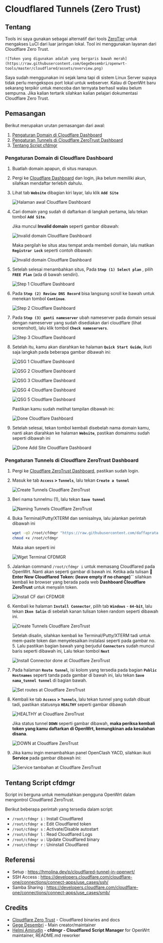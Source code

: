 # Cloudflared Tunnels (Zero Trust)

## Tentang

Tools ini saya gunakan sebagai alternatif dari tools [ZeroTier](https://openwrt.org/docs/guide-user/services/vpn/zerotier/start) untuk mengakses LuCI dari luar jaringan lokal. Tool ini menggunakan layanan dari Cloudflare Zero Trust.

	![Token yang digunakan adalah yang bergaris bawah merah](https://raw.githubusercontent.com/GegeDesembri/openwrt-tools/master/cloudflared/assets/overview.png)

Saya sudah menggunakan ini sejak lama tapi di sistem Linux Server supaya tidak perlu mengekspos port lokal untuk webserver. Kalau di OpenWrt baru sekarang terpikir untuk mencoba dan ternyata berhasil walau belum sempurna. Jika kalian tertarik silahkan kalian pelajari dokumentasi Cloudflare Zero Trust.


## Pemasangan

Berikut merupakan urutan pemasangan dari awal:
1. [Pengaturan Domain di Cloudflare Dashboard](#Pengaturan-Domain-di-Cloudflare-Dashboard)
2. [Pengaturan Tunnels di Cloudflare ZeroTrust Dashboard](#Pengaturan-Tunnels-di-Cloudflare-ZeroTrust-Dashboard)
3. [Tentang Script cfdmgr](#Tentang-Script-cfdmgr)

### Pengaturan Domain di Cloudflare Dashboard

1. Buatlah domain apapun, di situs manapun.
2. Pergi ke [Cloudflare Dashboard](https://dash.cloudflare.com) dan login, jika belum memiliki akun, silahkan mendaftar terlebih dahulu.
3. Lihat tab **`Website`** dibagian kiri layar, lalu klik **`Add Site`**

	![Halaman awal Cloudflare Dashboard](https://raw.githubusercontent.com/helmiau/gegevps-openwrt-tools/master/cloudflared/assets/cf-dashboard-1-starter.png)

4. Cari domain yang sudah di daftarkan di langkah pertama, lalu tekan tombol **`Add Site`**.

	Jika muncul **Invalid domain** seperti gambar dibawah:

	![Invalid domain Cloudflare Dashboard](https://raw.githubusercontent.com/helmiau/gegevps-openwrt-tools/master/cloudflared/assets/invalid-domain.png)


	Maka pergilah ke situs atau tempat anda membeli domain, lalu matikan **`Registrar Lock`** seperti contoh dibawah:
	
	![Invalid domain Cloudflare Dashboard](https://raw.githubusercontent.com/helmiau/gegevps-openwrt-tools/master/cloudflared/assets/disable-registrar-lock-domain.png)


5. Setelah selesai menambahkan situs, Pada **`Step (1) Select plan`** , pilih **`FREE Plan`** (ada di bawah sendiri).
	
	![Step 1 Cloudflare Dashboard](https://raw.githubusercontent.com/helmiau/gegevps-openwrt-tools/master/cloudflared/assets/cf-dashboard-step-1.png)


6. Pada **`Step (2) Review DNS Record`** bisa langsung scroll ke bawah untuk menekan tombol **`Continue`**.
	
	![Step 2 Cloudflare Dashboard](https://raw.githubusercontent.com/helmiau/gegevps-openwrt-tools/master/cloudflared/assets/cf-dashboard-step-2.png)


7. Pada **`Step (3) ganti nameserver`**  ubah nameserver pada domain sesuai dengan nameserver yang sudah disediakan dari cloudflare (lihat screenshot), lalu klik tombol **`Check nameservers`**.
	
	![Step 3 Cloudflare Dashboard](https://raw.githubusercontent.com/helmiau/gegevps-openwrt-tools/master/cloudflared/assets/cf-dashboard-step-3.png)


8. Setelah itu, kamu akan diarahkan ke halaman **`Quick Start Guide`**, ikuti saja langkah pada beberapa gambar dibawah ini:
	
	![QSG 1 Cloudflare Dashboard](https://raw.githubusercontent.com/helmiau/gegevps-openwrt-tools/master/cloudflared/assets/cf-quick-start-1.png)

	![QSG 2 Cloudflare Dashboard](https://raw.githubusercontent.com/helmiau/gegevps-openwrt-tools/master/cloudflared/assets/cf-quick-start-2.png)

	![QSG 3 Cloudflare Dashboard](https://raw.githubusercontent.com/helmiau/gegevps-openwrt-tools/master/cloudflared/assets/cf-quick-start-3.png)

	![QSG 4 Cloudflare Dashboard](https://raw.githubusercontent.com/helmiau/gegevps-openwrt-tools/master/cloudflared/assets/cf-quick-start-4.png)

	![QSG 5 Cloudflare Dashboard](https://raw.githubusercontent.com/helmiau/gegevps-openwrt-tools/master/cloudflared/assets/cf-quick-start-5.png)


	Pastikan kamu sudah melihat tampilan dibawah ini:
	
	![Done Cloudflare Dashboard](https://raw.githubusercontent.com/helmiau/gegevps-openwrt-tools/master/cloudflared/assets/cf-dashboard-all-done.png)


9. Setelah selesai, tekan tombol kembali disebelah nama domain kamu, nanti akan diarahkan ke halaman **`Website`**, pastikan domainmu sudah seperti dibawah ini
	
	![Done Add Site Cloudflare Dashboard](https://raw.githubusercontent.com/helmiau/gegevps-openwrt-tools/master/cloudflared/assets/cf-dashboard-after-add-site.png)


### Pengaturan Tunnels di Cloudflare ZeroTrust Dashboard

1. Pergi ke [Cloudflare ZeroTrust Dashboard](https://one.dash.cloudflare.com/), pastikan sudah login.
2. Masuk ke tab **`Access` > `Tunnels`**, lalu tekan **`Create a tunnel`**
	
	![Create Tunnels Cloudflare ZeroTrust](https://raw.githubusercontent.com/helmiau/gegevps-openwrt-tools/master/cloudflared/assets/cfzt-access-tunnels-1-create-tunnels.png)


3. Beri nama tunnelmu (1), lalu tekan **`Save tunnel`**

	![Naming Tunnels Cloudflare ZeroTrust](https://raw.githubusercontent.com/helmiau/gegevps-openwrt-tools/master/cloudflared/assets/cfzt-access-tunnels-2-name-tunnels.png)


4. Buka Terminal/Putty/XTERM dan semisalnya, lalu jalankan perintah dibawah ini 

	```sh
	wget -qO /root/cfdmgr "https://raw.githubusercontent.com/daffapratamaaa/openwrt-tools/main/cloudflared/cfdmgr" && \
    chmod +x /root/cfdmgr
	```
	
	Maka akan seperti ini
	
	![Wget Terminal CFDMGR](https://raw.githubusercontent.com/helmiau/gegevps-openwrt-tools/master/cloudflared/assets/wget-cfdmgr.png)


5. Jalankan command `/root/cfdmgr i` untuk memasang Cloudflared pada OpenWrt. Nanti akan seperti gambar di bawah ini. Ketika ada tulisan ** Enter New Cloudflared Token: (leave empty if no change)``** silahkan kembali ke browser yang berada pada web **Dashboard Cloudflare ZeroTrust** untuk menyalin token.
	
	![Install CF dari CFDMGR](https://raw.githubusercontent.com/helmiau/gegevps-openwrt-tools/master/cloudflared/assets/cfdmgr-install.png)


6. Kembali ke halaman **`Install Connector`**, pilih tab **`Windows`** - **`64-bit`**, lalu tekan **`Ikon Salin`** di sebelah kanan tulisan token random seperti dibawah ini.

	
	![Create Tunnels Cloudflare ZeroTrust](https://raw.githubusercontent.com/helmiau/gegevps-openwrt-tools/master/cloudflared/assets/cfzt-access-tunnels-2-copy-token.png)


	Setelah disalin, silahkan kembali ke Terminal/Putty/XTERM tadi untuk mem-paste token dan menyelesaikan instalasi seperti pada gambar no. 5.	Lalu pastikan bagian bawah yang berjudul **`Connectors`** sudah muncul baris seperti dibawah ini, Lalu tekan tombol **`Next`**
	
	![Install Connector done at Cloudflare ZeroTrust](https://raw.githubusercontent.com/helmiau/gegevps-openwrt-tools/master/cloudflared/assets/cfzt-access-tunnels-3-install-connector.png)
	
	
7. Pada halaman **`Route tunnel`**, isi kolom yang tersedia pada bagian **`Public Hostnames`** seperti tanda pada gambar di bawah ini, lalu tekan **`Save nama_tunnel tunnel`** di bagian bawah. 

	![Set routes at Cloudflare ZeroTrust](https://raw.githubusercontent.com/helmiau/gegevps-openwrt-tools/master/cloudflared/assets/cfzt-access-tunnels-4-routes.png)
	
	
8. Kembali ke tab **`Access` > `Tunnels`**, lalu tekan tunnel yang sudah dibuat tadi, pastikan statusnya **`HEALTHY`** seperti gambar dibawah

	![HEALTHY at Cloudflare ZeroTrust](https://raw.githubusercontent.com/helmiau/gegevps-openwrt-tools/master/cloudflared/assets/cfzt-access-tunnel-5-healthy.png)
	

	Jika status tunnel **`DOWN`** seperti gambar dibawah, **maka periksa kembali token yang kamu daftarkan di OpenWrt, kemungkinan ada kesalahan disana**.

	![DOWN at Cloudflare ZeroTrust](https://raw.githubusercontent.com/helmiau/gegevps-openwrt-tools/master/cloudflared/assets/cfzt-access-tunnel-5-down.png)
	

9. Jika kamu ingin menambahkan panel OpenClash YACD, silahkan ikuti **Service** pada gambar dibawah ini:

	![Service tambahan at Cloudflare ZeroTrust](https://raw.githubusercontent.com/helmiau/gegevps-openwrt-tools/master/cloudflared/assets/cfzt-access-tunnel-6-add-more-public-ports.png)
	
	

## Tentang Script cfdmgr
Script ini berguna untuk memudahkan pengguna OpenWrt dalam mengontrol Cloudflared ZeroTrust.
    
Berikut beberapa perintah yang tersedia dalam script:

   - `/root/cfdmgr i` : Install Cloudflared
   - `/root/cfdmgr e` : Edit Cloudflared token
   - `/root/cfdmgr s` : Activate/Disable autostart
   - `/root/cfdmgr l` : Read Cloudflared Logs
   - `/root/cfdmgr u` : Update Cloudflared binary
   - `/root/cfdmgr r` : Uninstall Cloudflared


## Referensi

- Setup : https://hmolina.dev/p/cloudflared-tunnel-in-openwrt/
- SSH Access : https://developers.cloudflare.com/cloudflare-one/connections/connect-apps/use_cases/ssh/
- Samba Sharing : https://developers.cloudflare.com/cloudflare-one/connections/connect-apps/use_cases/smb/

## Credits
- [Cloudflare Zero Trust](https://developers.cloudflare.com/cloudflare-one/connections/connect-apps/install-and-setup/tunnel-guide/remote/#1-create-a-tunnel) - Cloudflared binaries and docs
- [Gege Desembri](https://github.com/GegeDesembri) - Main creator/maintainer
- [Helmi Amirudin](https://helmiau.com/pay) - **cfdmgr - Cloudflared Script Manager** for OpenWrt maintainer, README.md reworker
